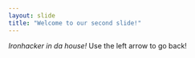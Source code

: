 ```yaml
---
layout: slide
title: "Welcome to our second slide!"
---
```

*Ironhacker in da house!*
Use the left arrow to go back!
